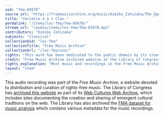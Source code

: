 ```yaml
---
uid: "fma-65678"
source_url: "https://freemusicarchive.org/music/Kimiko_Ishizaka/The_Open_Goldberg_Variations/KIMIKO_ISHIZAKA_-_Goldberg_Variations_BWV_988_-_05_-_Variatio_4_a_1_Clav__44k-24b"
title: "Variatio 4 a 1 Clav."
permalink: "/items/loc-fma/fma-65678/"
stream_url: "/audio/items/loc-fma/fma-65678.mp3"
contributors: "Kimiko Ishizaka"
subjects: "Classical"
collectionUid: "loc-fma"
collectionTitle: "Free Music Archive"
collectionUrl: "/loc-fma/use/"
rights: "This work has been dedicated to the public domain by its creator, thus is free to use and reuse without restriction. You can copy, modify, distribute and perform the work, even for commercial purposes, all without asking permission. Attribution is recommended but not required."
credit: "Free Music Archive archived website at the Library of Congress, Web Archives Division."
rights_explanation: "Most music and recordings in the Free Music Archive are not in the public domain. However, Citizen DJ provides a subset of recordings from the Free Music Archive that were published under a Public domain dedication license by their creators, thus are in the public domain."
layout: "item"
---
```


This audio recording was part of the _Free Music Archive_, a website devoted to distribution and curation of rights-free music. The Library of Congress has [archived this website](https://www.loc.gov/item/lcwaN0026492/) as part of its [Web Cultures Web Archive](https://www.loc.gov/collections/web-cultures-web-archive/about-this-collection/), which includes sites documenting the creation and sharing of emergent cultural traditions on the web. The Library has also archived the [FMA dataset for music analysis](https://catalog.loc.gov/vwebv/search?searchCode=LCCN&searchArg=2018655052&searchType=1&permalink=y) which contains various metadata for the music recordings.